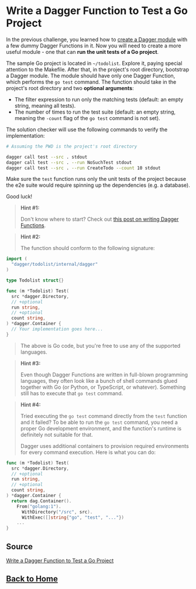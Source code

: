# **Write a Dagger Function to Test a Go Project**

In the previous challenge, you learned how to [create a Dagger module](https://labs.iximiuz.com/challenges/create-first-dagger-module) with a few dummy Dagger Functions in it. Now you will need to create a more useful module - one that can **run the unit tests of a Go project**.

The sample Go project is located in ``~/todolist``. Explore it, paying special attention to the Makefile. After that, in the project's root directory, bootstrap a Dagger module. The module should have only one Dagger Function, which performs the ``go test`` command. The function should take in the project's root directory and two **optional arguments**:

- The filter expression to run only the matching tests (default: an empty string, meaning all tests).
- The number of times to run the test suite (default: an empty string, meaning the ``-count`` flag of the ``go test`` command is not set).

The solution checker will use the following commands to verify the implementation:

```bash
# Assuming the PWD is the project's root directory

dagger call test --src . stdout
dagger call test --src . --run NoSuchTest stdout
dagger call test --src . --run CreateTodo --count 10 stdout
```

Make sure the ``test`` function runs only the unit tests of the project because the e2e suite would require spinning up the dependencies (e.g. a database).

Good luck!

> **Hint #1:**
>
> Don't know where to start? Check out [this post on writing Dagger Functions](https://labs.iximiuz.com/courses/dagger/writing-first-function).

> **Hint #2:**
>
> The function should conform to the following signature:
>
```go
import (
  "dagger/todolist/internal/dagger"
)

type Todolist struct{}

func (m *Todolist) Test(
  src *dagger.Directory,
  // +optional
  run string,
  // +optional
  count string,
) *dagger.Container {
  // Your implementation goes here...
}
```
>
> The above is Go code, but you're free to use any of the supported languages.


> **Hint #3:**
>
> Even though Dagger Functions are written in full-blown programming languages, they often look like a bunch of shell commands glued together with Go (or Python, or TypeScript, or whatever). Something still has to execute that ``go test`` command.

> **Hint #4:**
>
> Tried executing the ``go test`` command directly from the ``test`` function and it failed? To be able to run the ``go test`` command, you need a proper Go development environment, and the function's runtime is definitely not suitable for that.
>
> Dagger uses additional containers to provision required environments for every command execution. Here is what you can do:
>
```go
func (m *Todolist) Test(
  src *dagger.Directory,
  // +optional
  run string,
  // +optional
  count string,
) *dagger.Container {
  return dag.Container().
    From("golang:1").
      WithDirectory("/src", src).
      WithExec([]string{"go", "test", "..."})
    ...
}
```

## **Source**

[Write a Dagger Function to Test a Go Project](https://labs.iximiuz.com/challenges/write-dagger-function-to-test-go-project)

## **[Back to Home](../../)**